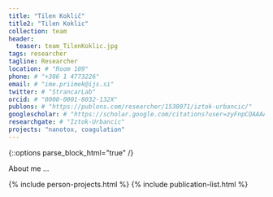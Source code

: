 ```yaml
---
title: "Tilen Koklič"
title2: "Tilen Koklic"
collection: team
header:
  teaser: team_TilenKoklic.jpg
tags: researcher
tagline: Researcher
location: # "Room 109"
phone: # "+386 1 4773226"
email: # "ime.priimek@ijs.si"
twitter: # "StrancarLab"
orcid: # "0000-0001-8032-132X"
publons: # "https://publons.com/researcher/1538071/iztok-urbancic/"
googlescholar: # "https://scholar.google.com/citations?user=zyFnpCQAAAAJ"
researchgate: # "Iztok-Urbancic"
projects: "nanotox, coagulation"
---
```


{::options parse_block_html="true" /}

About me ...


{% include person-projects.html %}
{% include publication-list.html %}